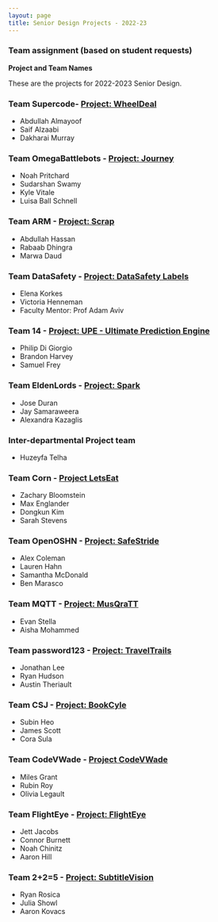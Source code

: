```yaml
---
layout: page
title: Senior Design Projects - 2022-23 
---
```


### Team assignment (based on student requests) ### 
<b>  Project and Team Names  </b>

These are the projects  for 2022-2023 Senior Design.


### Team Supercode- [Project: WheelDeal](https://wheeldealapp.github.io/) ###
- Abdullah Almayoof
- Saif Alzaabi
- Dakharai Murray

### Team OmegaBattlebots - [Project: Journey](https://noahpritchard9.github.io/omegaBattlebots/) ###
- Noah Pritchard
- Sudarshan Swamy
- Kyle Vitale
- Luisa Ball Schnell 

### Team ARM - [Project: Scrap](https://productbya-r-m.github.io/) ###
- Abdullah Hassan
- Rabaab Dhingra
- Marwa Daud

### Team DataSafety - [Project: DataSafety Labels](https://ekorkes.github.io/dataSafetyLabels/) ###
- Elena Korkes
- Victoria Henneman
- Faculty Mentor: Prof Adam Aviv

### Team 14 - [Project: UPE - Ultimate Prediction Engine](https://sdesign-sbpk.github.io/) ###
- Philip Di Giorgio
- Brandon Harvey
- Samuel Frey

### Team EldenLords - [Project: Spark](https://axcleri.github.io/spark-website/) ###
- Jose Duran
- Jay Samaraweera
- Alexandra Kazaglis

### Inter-departmental Project team ###
- Huzeyfa Telha


### Team Corn - [Project LetsEat](https://menglander2019.github.io/LetsEat-Dev/website/) ###
- Zachary Bloomstein
- Max Englander
- Dongkun Kim
- Sarah Stevens

### Team OpenOSHN - [Project: SafeStride](https://safestride.github.io//) ###
- Alex Coleman
- Lauren Hahn
- Samantha McDonald
- Ben Marasco

### Team MQTT - [Project: MusQraTT](https://amohammed6.github.io/musqratt/) ###
- Evan Stella
- Aisha Mohammed

### Team password123 - [Project: TravelTrails](https://jonlee48.github.io/Travel-Trails/) ###
- Jonathan Lee
- Ryan Hudson
- Austin Theriault

### Team CSJ - [Project: BookCyle](https://corasula.github.io/) ###
- Subin Heo
- James Scott
- Cora Sula

### Team CodeVWade - [Project CodeVWade](https://olegault.github.io/SeniorDesignWebsite/) ###
- Miles Grant
- Rubin Roy
- Olivia Legault

### Team FlightEye - [Project: FlightEye](https://flighteye.github.io/) ###
- Jett Jacobs
- Connor Burnett
- Noah Chinitz
- Aaron Hill

### Team 2+2=5 - [Project: SubtitleVision](https://subtitlevision.github.io/) ###
- Ryan Rosica
- Julia Showl
- Aaron Kovacs

